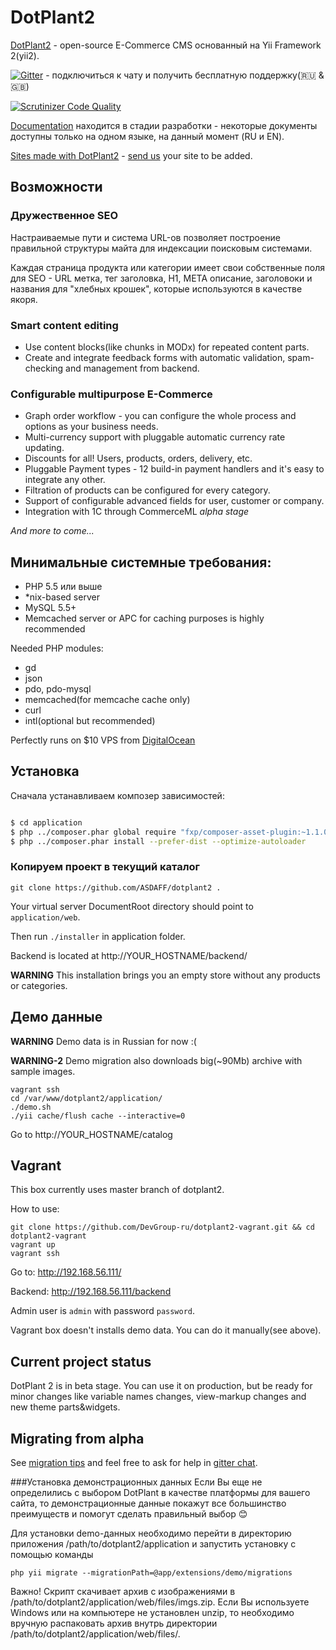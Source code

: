 # DotPlant2

[DotPlant2](http://dotplant.ru/) - open-source E-Commerce CMS основанный на Yii Framework 2(yii2).

[![Gitter](https://badges.gitter.im/Join%20Chat.svg)](https://gitter.im/DevGroup-ru/dotplant2?utm_source=badge&utm_medium=badge&utm_campaign=pr-badge&utm_content=badge) - подключиться к чату и получить бесплатную поддержку(:ru: & :uk:)

[![Scrutinizer Code Quality](https://scrutinizer-ci.com/g/DevGroup-ru/dotplant2/badges/quality-score.png?b=master)](https://scrutinizer-ci.com/g/DevGroup-ru/dotplant2/?branch=master)

[Documentation](http://docs.dotplant.ru/) находится в стадии разработки - некоторые документы доступны только на одном языке, на данный момент (RU и EN).

[Sites made with DotPlant2](http://dotplant.ru/showcase) - [send us](http://dotplant.ru/contact) your site to be added.

## Возможности

### Дружественное SEO

Настраиваемые пути и система URL-ов позволяет построение правильной структуры майта для индексации поисковым системами.

Каждая страница продукта или категории имеет свои собственные поля для SEO - URL метка, тег заголовка, H1, META описание, заголовоки и названия для "хлебных крошек", которые используются в качестве якоря.

### Smart content editing

- Use content blocks(like chunks in MODx) for repeated content parts.
- Create and integrate feedback forms with automatic validation, spam-checking and management from backend.

### Configurable multipurpose E-Commerce

- Graph order workflow - you can configure the whole process and options as your business needs.
- Multi-currency support with pluggable automatic currency rate updating.
- Discounts for all! Users, products, orders, delivery, etc.
- Pluggable Payment types - 12 build-in payment handlers and it's easy to integrate any other.
- Filtration of products can be configured for every category.
- Support of configurable advanced fields for user, customer or company.
- Integration with 1C through CommerceML _alpha stage_

_And more to come..._

## Минимальные системные требования:

- PHP 5.5 или выше
- *nix-based server
- MySQL 5.5+
- Memcached server or APC for caching purposes is highly recommended

Needed PHP modules:
- gd
- json
- pdo, pdo-mysql
- memcached(for memcache cache only)
- curl
- intl(optional but recommended)

Perfectly runs on $10 VPS from [DigitalOcean](https://www.digitalocean.com/?refcode=16218608bff6)

## Установка

Сначала устанавливаем композер зависимостей:

``` bash

$ cd application
$ php ../composer.phar global require "fxp/composer-asset-plugin:~1.1.0"
$ php ../composer.phar install --prefer-dist --optimize-autoloader

```

### Копируем проект в текущий каталог
~~~
git clone https://github.com/ASDAFF/dotplant2 .
~~~

Your virtual server DocumentRoot directory should point to `application/web`.

Then run `./installer` in application folder.

Backend is located at http://YOUR_HOSTNAME/backend/

**WARNING** This installation brings you an empty store without any products or categories.

## Демо данные

**WARNING** Demo data is in Russian for now :(

**WARNING-2** Demo migration also downloads big(~90Mb) archive with sample images.

```
vagrant ssh
cd /var/www/dotplant2/application/
./demo.sh
./yii cache/flush cache --interactive=0
```

Go to http://YOUR_HOSTNAME/catalog


## Vagrant

This box currently uses master branch of dotplant2.

How to use:

```
git clone https://github.com/DevGroup-ru/dotplant2-vagrant.git && cd dotplant2-vagrant
vagrant up
vagrant ssh
```

Go to: http://192.168.56.111/

Backend: http://192.168.56.111/backend

Admin user is `admin` with password `password`.

Vagrant box doesn't installs demo data. You can do it manually(see above).

## Current project status

DotPlant 2 is in beta stage. You can use it on production, but be ready for minor changes like variable names changes,  view-markup changes and new theme parts&widgets.

## Migrating from alpha

See [migration tips](migration-tips.md) and feel free to ask for help in [gitter chat](https://gitter.im/DevGroup-ru/dotplant2).


###Установка демонстрационных данных
Если Вы еще не определились с выбором DotPlant в качестве платформы для вашего сайта, то демонстрационные данные покажут все большинство преимуществ и помогут сделать правильный выбор :blush:

Для установки demo-данных необходимо перейти в директорию приложения /path/to/dotplant2/application и запустить установку с помощью команды 
~~~
php yii migrate --migrationPath=@app/extensions/demo/migrations
~~~

Важно! Скрипт скачивает архив с изображениями в /path/to/dotplant2/application/web/files/imgs.zip. Если Вы используете Windows или на компьютере не установлен unzip, то необходимо вручную распаковать архив внутрь директории /path/to/dotplant2/application/web/files/.
